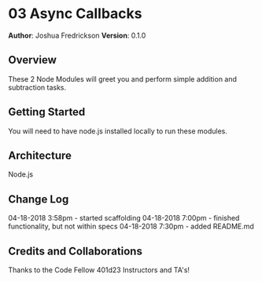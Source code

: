# 03 Async Callbacks
**Author**: Joshua Fredrickson
**Version**: 0.1.0

## Overview
These 2 Node Modules will greet you and perform simple addition and subtraction tasks.

## Getting Started
You will need to have node.js installed locally to run these modules.

## Architecture
Node.js

## Change Log
04-18-2018 3:58pm - started scaffolding
04-18-2018 7:00pm - finished functionality, but not within specs
04-18-2018 7:30pm - added README.md

## Credits and Collaborations
Thanks to the Code Fellow 401d23 Instructors and TA's!